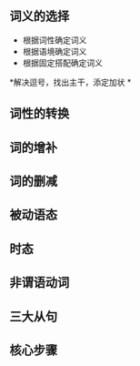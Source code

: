 

## 词义的选择

* 根据词性确定词义
* 根据语境确定词义
* 根据固定搭配确定词义

*解决逗号，找出主干，添定加状 *


## 词性的转换

## 词的增补

## 词的删减

## 被动语态

## 时态

## 非谓语动词

## 三大从句

## 核心步骤 